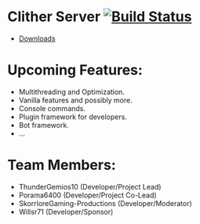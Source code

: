 # Clither Server [![Build Status](https://jenkins.willsr71.net/job/Clither-API/badge/icon)](https://jenkins.willsr71.net/job/Clither-API/)

* [Downloads](https://jenkins.willsr71.net/job/Clither-Server/)

# Upcoming Features:
* Multithreading and Optimization.
* Vanilla features and possibly more.
* Console commands.
* Plugin framework for developers.
* Bot framework.
* ...

# Team Members:
* ThunderGemios10 (Developer/Project Lead)
* Porama6400 (Developer/Project Co-Lead)
* SkorrloreGaming-Productions (Developer/Moderator)
* Willsr71 (Developer/Sponsor)
